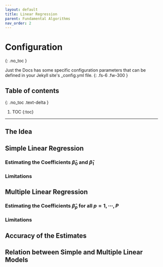 ```yaml
---
layout: default
title: Linear Regression
parent: Fundamental Algorithms
nav_order: 2
---
```


# Configuration
{: .no_toc }

Just the Docs has some specific configuration parameters that can be defined in your Jekyll site's \_config.yml file.
{: .fs-6 .fw-300 }

## Table of contents
{: .no_toc .text-delta }

1. TOC
{:toc}

---

## The Idea

## Simple Linear Regression

### Estimating the Coefficients $\hat{\beta}_0$ and $\hat{\beta}_1$

### Limitations

## Multiple Linear Regression

### Estimating the Coefficients $\hat{\beta}_p$ for all $p = 1, \cdots, P$

### Limitations

## Accuracy of the Estimates

## Relation between Simple and Multiple Linear Models
